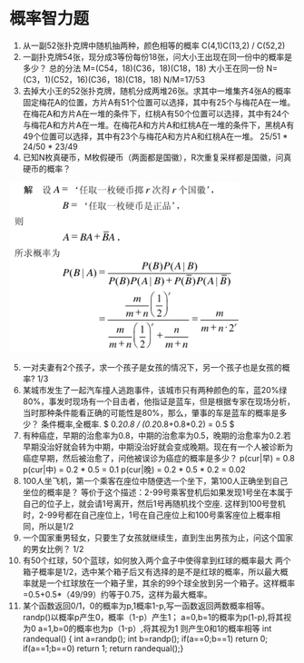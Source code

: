 # 概率智力题

1. 从一副52张扑克牌中随机抽两种，颜色相等的概率
C(4,1)C(13,2) / C(52,2)
2. 一副扑克牌54张，现分成3等份每份18张，问大小王出现在同一份中的概率是多少？
总的分法 M=(C54，18)(C36，18)(C18，18)
大小王在同一份 N=(C3，1)(C52，16)(C36，18)(C18，18)
N/M=17/53
3. 去掉大小王的52张扑克牌，随机分成两堆26张。求其中一堆集齐4张A的概率
固定梅花A的位置，方片A有51个位置可以选择，其中有25个与梅花A在一堆。在梅花A和方片A在一堆的条件下，红桃A有50个位置可以选择，其中有24个与梅花A和方片A在一堆。在梅花A和方片A和红桃A在一堆的条件下，黑桃A有49个位置可以选择，其中有23个与梅花A和方片A和红桃A在一堆。
25/51 * 24/50 * 23/49
4. 已知N枚真硬币，M枚假硬币（两面都是国徽），R次重复采样都是国徽，问真硬币的概率？

![20200529_233312_90](assets/20200529_233312_90.png)

5. 一对夫妻有2个孩子，求一个孩子是女孩的情况下，另一个孩子也是女孩的概率?
1/3
6. 某城市发生了一起汽车撞人逃跑事件，该城市只有两种颜色的车，蓝20%绿80%，事发时现场有一个目击者，他指证是蓝车，但是根据专家在现场分析，当时那种条件能看正确的可能性是80%，那么，肇事的车是蓝车的概率是多少？
条件概率,全概率. $ 0.2*0.8 / (0.2*0.8+0.8*0.2) = 0.5 $
7. 有种癌症，早期的治愈率为0.8，中期的治愈率为0.5，晚期的治愈率为0.2.若早期没治好就会转为中期，中期没治好就会变成晚期。现在有一个人被诊断为癌症早期，然后被治愈了，问他被误诊为癌症的概率是多少？
p(cur|早) = 0.8
p(cur|中) = 0.2 * 0.5 = 0.1
p(cur|晚) = 0.2 * 0.5 * 0.2 = 0.02
8. 100人坐飞机，第一个乘客在座位中随便选一个坐下，第100人正确坐到自己坐位的概率是？
等价于这个描述：2-99号乘客登机后如果发现1号坐在本属于自己的位子上，就会请1号离开，然后1号再随机找个空座. 这样到100号登机时，2-99号都在自己座位上，1号在自己座位上和100号乘客座位上概率相同，所以是1/2
9. 一个国家重男轻女，只要生了女孩就继续生，直到生出男孩为止，问这个国家的男女比例？
1/2
10. 有50个红球，50个蓝球，如何放入两个盒子中使得拿到红球的概率最大
两个箱子概率是1/2，选中某个箱子后又有选择的是不是红球的概率，所以最大概率就是一个红球放在一个箱子里，其余的99个球全放到另一个箱子。这样概率=0.5+0.5*（49/99）约等于0.75，这样为最大概率。
11. 某个函数返回0/1，0的概率为p,1概率1-p,写一函数返回两数概率相等。
randp()以概率p产生0，概率（1-p）产生1；
 a=0,b=1的概率为p(1-p),将其视为0
a=1,b=0的概率也为p（1-p）,将其视为1
则产生0和1的概率相等
int randequal()  { int a=randp(); int b=randp();
if(a==0;b==1) return 0;
if(a==1;b==0) return 1;
return randequal();}
